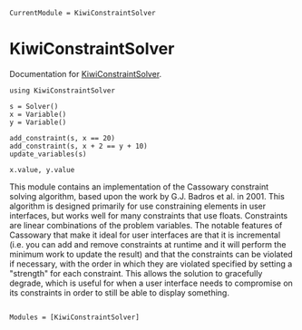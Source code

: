 ```@meta
CurrentModule = KiwiConstraintSolver
```

# KiwiConstraintSolver

Documentation for [KiwiConstraintSolver](https://github.com/kdheepak/KiwiConstraintSolver.jl).

```@example
using KiwiConstraintSolver

s = Solver()
x = Variable()
y = Variable()

add_constraint(s, x == 20)
add_constraint(s, x + 2 == y + 10)
update_variables(s)

x.value, y.value
```

This module contains an implementation of the Cassowary constraint solving algorithm, based upon the work by G.J. Badros et al. in 2001.
This algorithm is designed primarily for use constraining elements in user interfaces, but works well for many constraints that use floats.
Constraints are linear combinations of the problem variables.
The notable features of Cassowary that make it ideal for user interfaces are that it is incremental (i.e. you can add and remove constraints at runtime and it will perform the minimum work to update the result) and that the constraints can be violated if necessary, with the order in which they are violated specified by setting a "strength" for each constraint.
This allows the solution to gracefully degrade, which is useful for when a user interface needs to compromise on its constraints in order to still be able to display something.

```@index

```

```@autodocs
Modules = [KiwiConstraintSolver]
```
